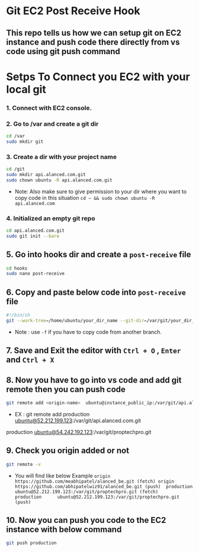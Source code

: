 # Git EC2 Post Receive Hook
This repo tells us how we can setup git on EC2 instance and push code there directly from vs code using git push command
---

# Setps To Connect you EC2 with your local git 
### 1. Connect with EC2 console.
### 2. Go to /var and create a git dir
```sh
cd /var
sudo mkdir git
```

### 3. Create a dir with your project name
```sh
cd /git
sudo mkdir api.alanced.com.git
sudo chown ubuntu -R api.alanced.com.git
```
- Note: Also make sure to give permission to your dir where you want to copy code in this situation `cd ~ && sudo chown ubuntu -R api.alanced.com`

### 4. Initialized an empty git repo
```sh
cd api.alanced.com.git
sudo git init --bare
```
## 5. Go into hooks dir and create a `post-receive` file 
```sh
cd hooks 
sudo nano post-receive
```

## 6. Copy and paste below code into `post-receive` file
```sh
#!/bin/sh
git --work-tree=/home/ubuntu/your_dir_name --git-dir=/var/git/your_dir_name.git checkout -f feature/auth-api
```
- Note : use `-f` if you have to copy code from another branch.
  
## 7. Save and Exit the editor with `Ctrl + O` , `Enter` and `Ctrl + X`
## 8. Now you have to go into vs code and add git remote then you can push code
```sh
git remote add <origin-name>  ubuntu@instance_public_ip:/var/git/api.alanced.com.git
```
- EX : git remote add production  ubuntu@52.212.199.123:/var/git/api.alanced.com.git


production      ubuntu@54.242.192.123:/var/git/proptechpro.git
## 9. Check you origin added or not 
```sh
git remote -v
```
- You will find like below Example
  `origin  https://github.com/meabhipatel/alanced_be.git (fetch)
origin  https://github.com/abhipatelwiz91/alanced_be.git (push) 
production      ubuntu@52.212.199.123:/var/git/proptechpro.git (fetch)      
production      ubuntu@52.212.199.123:/var/git/proptechpro.git (push)`

## 10. Now you can push you code to the EC2 instance with below command
```sh
git push production
```

